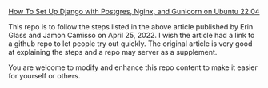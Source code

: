 [How To Set Up Django with Postgres, Nginx, and Gunicorn on Ubuntu 22.04](https://www.digitalocean.com/community/tutorials/how-to-set-up-django-with-postgres-nginx-and-gunicorn-on-ubuntu-22-04)

This repo is to follow the steps listed in the above article published by Erin Glass and Jamon Camisso on April 25, 2022. I wish the article had a link to a github repo to let people try out quickly. The original article is very good at explaining the steps and a repo may server as a supplement.

You are welcome to modify and enhance this repo content to make it easier for yourself or others.

